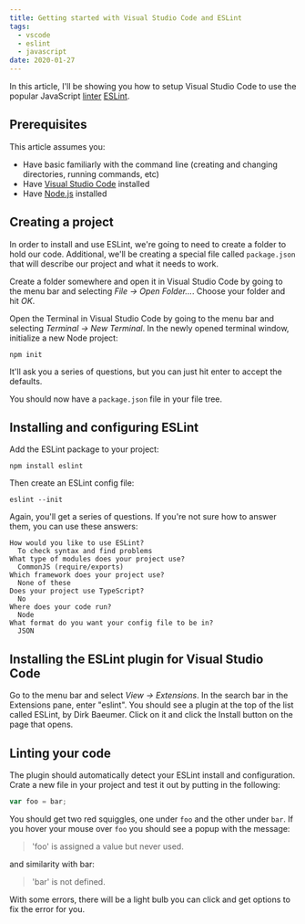 ```yaml
---
title: Getting started with Visual Studio Code and ESLint
tags:
  - vscode
  - eslint
  - javascript
date: 2020-01-27
---
```


In this article, I'll be showing you how to setup Visual Studio Code to use the popular JavaScript [linter] [ESLint][eslint].

<!-- more -->

## Prerequisites

This article assumes you:
* Have basic familiarly with the command line (creating and changing directories, running commands, etc)
* Have [Visual Studio Code][vscode] installed
* Have [Node.js][nodejs] installed

## Creating a project

In order to install and use ESLint, we're going to need to create a folder to hold our code. Additional, we'll be creating a special file called `package.json` that will describe our project and what it needs to work.

Create a folder somewhere and open it in Visual Studio Code by going to the menu bar and selecting *File → Open Folder...*. Choose your folder and hit *OK*.

Open the Terminal in Visual Studio Code by going to the menu bar and selecting *Terminal → New Terminal*. In the newly opened terminal window, initialize a new Node project:

```
npm init
```

It'll ask you a series of questions, but you can just hit enter to accept the defaults.

You should now have a `package.json` file in your file tree.

## Installing and configuring ESLint

Add the ESLint package to your project:

```
npm install eslint
```

Then create an ESLint config file:
```
eslint --init
```

Again, you'll get a series of questions. If you're not sure how to answer them, you can use these answers:
```
How would you like to use ESLint?
  To check syntax and find problems
What type of modules does your project use?
  CommonJS (require/exports)
Which framework does your project use?
  None of these
Does your project use TypeScript?
  No
Where does your code run?
  Node
What format do you want your config file to be in?
  JSON
```

## Installing the ESLint plugin for Visual Studio Code

Go to the menu bar and select *View → Extensions*. In the search bar in the Extensions pane, enter "eslint". You should see a plugin at the top of the list called ESLint, by Dirk Baeumer. Click on it and click the Install button on the page that opens.

## Linting your code

The plugin should automatically detect your ESLint install and configuration. Crate a new file in your project and test it out by putting in the following:

```javascript
var foo = bar;
```

You should get two red squiggles, one under `foo` and the other under `bar`. If you hover your mouse over `foo` you should see a popup with the message:
> 'foo' is assigned a value but never used.

and similarity with bar:
> 'bar' is not defined.

With some errors, there will be a light bulb you can click and get options to fix the error for you.


[vscode]: https://code.visualstudio.com/
[docs]: https://code.visualstudio.com/docs
[videos]: https://code.visualstudio.com/docs/getstarted/introvideos
[eslint]: https://eslint.org/
[linter]: https://en.wikipedia.org/wiki/Lint_(software)
[nodejs]: https://nodejs.org
